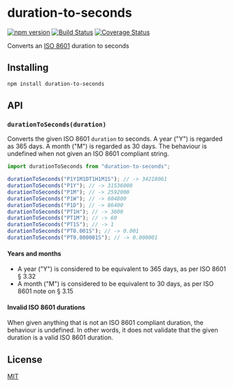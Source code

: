 # duration-to-seconds

[![npm version](https://img.shields.io/npm/v/duration-to-seconds.svg?style=flat-square)](https://www.npmjs.com/package/duration-to-seconds)
[![Build Status](https://travis-ci.com/rtomrud/duration-to-seconds.svg?branch=master)](https://travis-ci.com/rtomrud/duration-to-seconds)
[![Coverage Status](https://coveralls.io/repos/github/rtomrud/duration-to-seconds/badge.svg?branch=master)](https://coveralls.io/github/rtomrud/duration-to-seconds?branch=master)

Converts an [ISO 8601](http://xml.coverpages.org/ISO-FDIS-8601.pdf
) duration to seconds

## Installing

```bash
npm install duration-to-seconds
```

## API

### `durationToSeconds(duration)`

Converts the given ISO 8601 `duration` to seconds. A year ("Y") is regarded as 365 days. A month ("M") is regarded as 30 days. The behaviour is undefined when not given an ISO 8601 compliant string.

```js
import durationToSeconds from "duration-to-seconds";

durationToSeconds("P1Y1M1DT1H1M1S"); // -> 34218061
durationToSeconds("P1Y"); // -> 31536000
durationToSeconds("P1M"); // -> 2592000
durationToSeconds("P1W"); // -> 604800
durationToSeconds("P1D"); // -> 86400
durationToSeconds("PT1H"); // -> 3600
durationToSeconds("PT1M"); // -> 60
durationToSeconds("PT1S"); // -> 1
durationToSeconds("PT0.001S"); // -> 0.001
durationToSeconds("PT0.000001S"); // -> 0.000001
```

#### Years and months

- A year ("Y") is considered to be equivalent to 365 days, as per ISO 8601 § 3.32
- A month ("M") is considered to be equivalent to 30 days, as per ISO 8601 note on § 3.15

#### Invalid ISO 8601 durations

When given anything that is not an ISO 8601 compliant duration, the behaviour is undefined. In other words, it does not validate that the given duration is a valid ISO 8601 duration.

## License

[MIT](./LICENSE)
